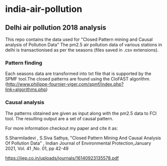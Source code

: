 # india-air-pollution
## Delhi air pollution 2018 analysis
This repo contains the data used for "Closed Pattern mining and Causal analysis of Pollution Data"
The pm2.5 air pollution data of various stations in delhi is transactionised as per the seasons (files saved in .csv extensions).
### Pattern finding
Each seasons data are transformed into txt file that is supported by the SPMF tool.The closed patterns are found using the CloFAST algorithm.(http://www.philippe-fournier-viger.com/spmf/index.php?link=algorithms.php)
### Causal analysis 
The patterns obtained are given as input along with the pm2.5 data to FCI tool. The resulting output are a set of causal pattern.

For more information checkout my paper and cite it as:

S.Sharmiladevi , S.Siva Sathya, "Closed Pattern Mining And Causal Analysis Of Pollution Data" , Indian Journal of Environmental Protection,January 2021, Vol. 41 ,No. 01, pp 42-49 

https://ijep.co.in/uploads/journals/16140923135578.pdf
